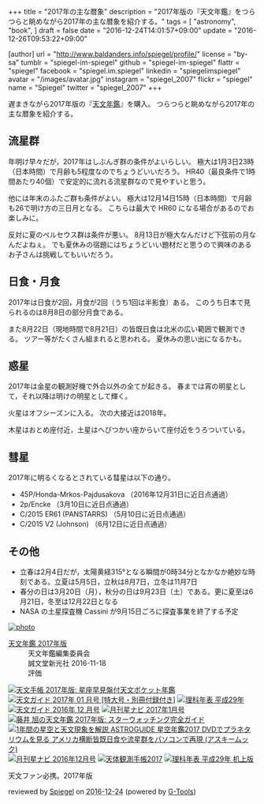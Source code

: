 +++
title = "2017年の主な暦象"
description = "2017年版の『天文年鑑』をつらつらと眺めながら2017年の主な暦象を紹介する。"
tags = [
  "astronomy",
  "book",
]
draft = false
date = "2016-12-24T14:01:57+09:00"
update = "2016-12-26T09:53:22+09:00"

[author]
  url = "http://www.baldanders.info/spiegel/profile/"
  license = "by-sa"
  tumblr = "spiegel-im-spiegel"
  github = "spiegel-im-spiegel"
  flattr = "spiegel"
  facebook = "spiegel.im.spiegel"
  linkedin = "spiegelimspiegel"
  avatar = "/images/avatar.jpg"
  instagram = "spiegel_2007"
  flickr = "spiegel"
  name = "Spiegel"
  twitter = "spiegel_2007"
+++

遅まきながら2017年版の『[天文年鑑](http://www.amazon.co.jp/exec/obidos/ASIN/4416716516/baldandersinf-22/)』を購入。
つらつらと眺めながら2017年の主な暦象を紹介する。

## 流星群

年明け早々だが，2017年はしぶんぎ群の条件がよいらしい。
極大は1月3日23時（日本時間）で月齢も5程度なのでちょうどいいだろう。
HR40（最良条件で1時間あたり40個）で安定的に流れる流星群なので見やすいと思う。

他には年末のふたご群も条件がよい。
極大は12月14日15時（日本時間）で月齢も26で明け方の三日月となる。
こちらは最大で HR60 になる場合があるのでお楽しみに。

反対に夏のペルセウス群は条件が悪い。
8月13日が極大なんだけど下弦前の月なんだよねぇ。
でも夏休みの宿題にはちょうどいい題材だと思うので興味のあるお子さんは挑戦してもいいだろう。

## 日食・月食

2017年は日食が2回，月食が2回（うち1回は半影食）ある。
このうち日本で見られるのは8月8日の部分月食である。

また8月22日（現地時間で8月21日）の皆既日食は北米の広い範囲で観測できる。
ツアー等がたくさん組まれると思われる。
夏休みの思い出になるかも。

## 惑星

2017年は金星の観測好機で外合以外の全てが起きる。
春までは宵の明星として，それ以降は明けの明星として輝く。

火星はオフシーズンに入る。
次の大接近は2018年。

木星はおとめ座付近，土星はへびつかい座からいて座付近をうろついている。

## 彗星

2017年に明るくなるとされている彗星は以下の通り。

- 45P/Honda-Mrkos-Pajdusakova （2016年12月31日に近日点通過）
- 2p/Encke （3月10日に近日点通過）
- C/2015 ER61 (PANSTARRS) （5月10日に近日点通過）
- C/2015 V2 (Johnson) （6月12日に近日点通過）

## その他

- 立春は2月4日だが，太陽黄経315°となる瞬間が0時34分となかなか絶妙な時刻である。立夏は5月5日，立秋は8月7日，立冬は11月7日
- 春分の日は3月20日（月），秋分の日は9月23日（土）である。更に夏至は6月21日，冬至は12月22日となる
- NASA の土星探査機 Cassini が9月15日ごろに探査事業を終了する予定

<div class="hreview" ><a class="item url" href="http://www.amazon.co.jp/exec/obidos/ASIN/4416716516/baldandersinf-22/"><img src="https://images-fe.ssl-images-amazon.com/images/I/51ezt8lG9OL._SL160_.jpg" alt="photo" class="photo"  /></a><dl ><dt class="fn"><a class="item url" href="http://www.amazon.co.jp/exec/obidos/ASIN/4416716516/baldandersinf-22/">天文年鑑 2017年版</a></dt><dd>天文年鑑編集委員会 </dd><dd>誠文堂新光社 2016-11-18</dd><dd>評価<abbr class="rating" title="5"><img src="http://g-images.amazon.com/images/G/01/detail/stars-5-0.gif" alt="" /></abbr> </dd></dl><p class="similar"><a href="http://www.amazon.co.jp/exec/obidos/ASIN/480520902X/baldandersinf-22/" target="_top"><img src="http://images.amazon.com/images/P/480520902X.09._SCTHUMBZZZ_.jpg"  alt="天文手帳 2017年版: 星座早見盤付天文ポケット年鑑"  /></a> <a href="http://www.amazon.co.jp/exec/obidos/ASIN/B01MPVY2LC/baldandersinf-22/" target="_top"><img src="http://images.amazon.com/images/P/B01MPVY2LC.09._SCTHUMBZZZ_.jpg"  alt="天文ガイド 2017年 01 月号 [特大号・別冊付録付き]"  /></a> <a href="http://www.amazon.co.jp/exec/obidos/ASIN/4621300954/baldandersinf-22/" target="_top"><img src="http://images.amazon.com/images/P/4621300954.09._SCTHUMBZZZ_.jpg"  alt="理科年表 平成29年"  /></a> <a href="http://www.amazon.co.jp/exec/obidos/ASIN/B01M0KQ4C2/baldandersinf-22/" target="_top"><img src="http://images.amazon.com/images/P/B01M0KQ4C2.09._SCTHUMBZZZ_.jpg"  alt="天文ガイド 2016年 12 月号"  /></a> <a href="http://www.amazon.co.jp/exec/obidos/ASIN/B01N8UGNIE/baldandersinf-22/" target="_top"><img src="http://images.amazon.com/images/P/B01N8UGNIE.09._SCTHUMBZZZ_.jpg"  alt="月刊星ナビ 2017年1月号"  /></a> <a href="http://www.amazon.co.jp/exec/obidos/ASIN/4416716524/baldandersinf-22/" target="_top"><img src="http://images.amazon.com/images/P/4416716524.09._SCTHUMBZZZ_.jpg"  alt="藤井 旭の天文年鑑 2017年版: スターウォッチング完全ガイド"  /></a> <a href="http://www.amazon.co.jp/exec/obidos/ASIN/4048997017/baldandersinf-22/" target="_top"><img src="http://images.amazon.com/images/P/4048997017.09._SCTHUMBZZZ_.jpg"  alt="1年間の星空と天文現象を解説 ASTROGUIDE 星空年鑑2017 DVDでプラネタリウムを見る アメリカ横断皆既日食や流星群をパソコンで再現 (アスキームック)"  /></a> <a href="http://www.amazon.co.jp/exec/obidos/ASIN/B01MAWN8O3/baldandersinf-22/" target="_top"><img src="http://images.amazon.com/images/P/B01MAWN8O3.09._SCTHUMBZZZ_.jpg"  alt="月刊星ナビ 2016年12月号"  /></a> <a href="http://www.amazon.co.jp/exec/obidos/ASIN/477418330X/baldandersinf-22/" target="_top"><img src="http://images.amazon.com/images/P/477418330X.09._SCTHUMBZZZ_.jpg"  alt="天体観測手帳2017"  /></a> <a href="http://www.amazon.co.jp/exec/obidos/ASIN/4621300962/baldandersinf-22/" target="_top"><img src="http://images.amazon.com/images/P/4621300962.09._SCTHUMBZZZ_.jpg"  alt="理科年表 平成29年 机上版"  /></a> </p>
<p class="description">天文ファン必携。2017年版</p>
<p class="gtools" >reviewed by <a href='#maker' class='reviewer'>Spiegel</a> on <abbr class="dtreviewed" title="2016-12-24">2016-12-24</abbr> (powered by <a href="http://www.goodpic.com/mt/aws/index.html" >G-Tools</a>)</p>
</div>
